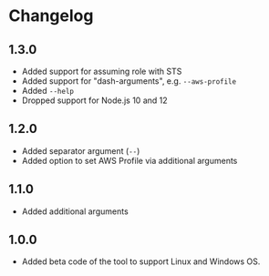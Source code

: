 # Changelog

## 1.3.0

- Added support for assuming role with STS
- Added support for "dash-arguments", e.g. `--aws-profile`
- Added `--help`
- Dropped support for Node.js 10 and 12

## 1.2.0

- Added separator argument (`--`)
- Added option to set AWS Profile via additional arguments

## 1.1.0

- Added additional arguments

## 1.0.0

- Added beta code of the tool to support Linux and Windows OS.
